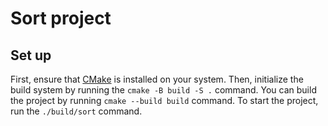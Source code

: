 # Sort project

## Set up
First, ensure that [CMake](cmake.org) is installed on your system. Then, initialize the build system by running the `cmake -B build -S .` command. You can build the project by running `cmake --build build` command. To start the project, run the `./build/sort` command.